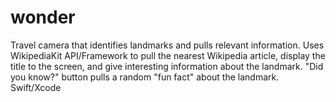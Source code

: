 # wonder
Travel camera that identifies landmarks and pulls relevant information.
Uses WikipediaKit API/Framework to pull the nearest Wikipedia article, display the title to the screen,
and give interesting information about the landmark.
"Did you know?" button pulls a random "fun fact" about the landmark.
Swift/Xcode
